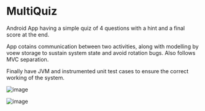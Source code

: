 # MultiQuiz
Android App having a simple quiz of 4 questions with a hint and a final score at the end.

App cotains communication between two activities, along with modelling by voew storage to sustain system state and avoid rotation bugs. Also follows MVC separation.

Finally have JVM and instrumented unit test cases to ensure the correct working of the system.

![image](https://user-images.githubusercontent.com/57321224/219998331-ac38036b-1c2d-4b05-b2c9-adc4382b0379.png)


![image](https://user-images.githubusercontent.com/57321224/219998384-68ee0ce6-8aa0-41d8-b2d8-29c2ac9f764d.png)
